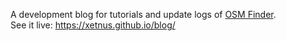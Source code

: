 A development blog for tutorials and update logs of [OSM Finder](https://github.com/Xetnus/osm-finder).  
See it live: https://xetnus.github.io/blog/
